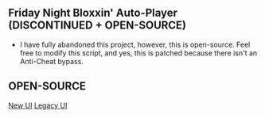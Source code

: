 ## Friday Night Bloxxin' Auto-Player (DISCONTINUED + OPEN-SOURCE)
- I have fully abandoned this project, however, this is open-source. Feel free to modify this script, and yes, this is patched because there isn't an Anti-Cheat bypass.

## OPEN-SOURCE
[New UI](1E8060DC853AF9CFAFA7D85521C6E748C8C9FEFEB69899F3A70D9D7A049AC31B80620298140FEA82AB514FA6CEF2863D9423E7217CF8791BDE68BCFF5785B37E.lua)
[Legacy UI](A877C871B0D7D819244A6EB23BEEF99546267BE2866F4CEF43394965A6D073E7D85884C036E25C666776D3D112D4636EFC44550D849C20586EE278CD9C2B6B61.lua)
